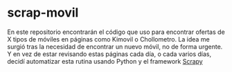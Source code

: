 # scrap-movil
En este repositorio encontrarán el código que uso para encontrar ofertas de X tipos de móviles en páginas como Kimovil o Chollometro. La idea me surgió tras la necesidad de encontrar un nuevo móvil, no de forma urgente. Y en vez de estar revisando estas páginas cada día, o cada varios días, decidí automatizar esta rutina usando Python y el framework [Scrapy](https://scrapy.org/)
